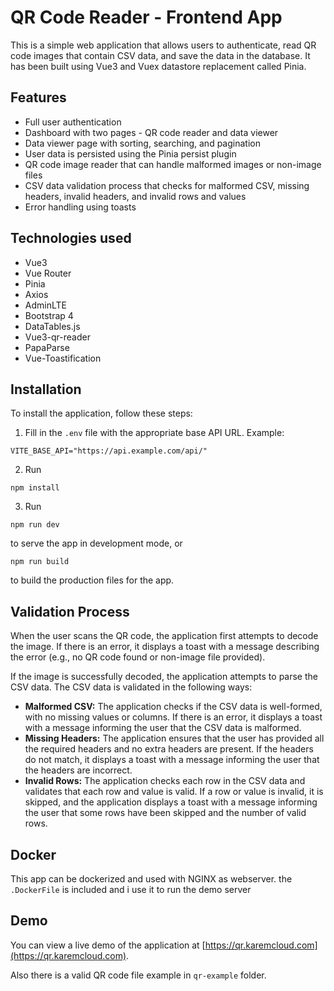 QR Code Reader - Frontend App
=============================

This is a simple web application that allows users to authenticate, read QR code images that contain CSV data, and save the data in the database. It has been built using Vue3 and Vuex datastore replacement called Pinia.

Features
--------

*   Full user authentication
*   Dashboard with two pages - QR code reader and data viewer
*   Data viewer page with sorting, searching, and pagination
*   User data is persisted using the Pinia persist plugin
*   QR code image reader that can handle malformed images or non-image files
*   CSV data validation process that checks for malformed CSV, missing headers, invalid headers, and invalid rows and values
*   Error handling using toasts

Technologies used
-----------------

*   Vue3
*   Vue Router
*   Pinia
*   Axios
*   AdminLTE
*   Bootstrap 4
*   DataTables.js
*   Vue3-qr-reader
*   PapaParse
*   Vue-Toastification

Installation
------------

To install the application, follow these steps:

1.  Fill in the `.env` file with the appropriate base API URL. Example: 
```dotenv
VITE_BASE_API="https://api.example.com/api/"
```
2.  Run 
```shell
npm install
```

3.  Run 
```shell
npm run dev
``` 
to serve the app in development mode, or 
```shell
npm run build
```
 to build the production files for the app.

Validation Process
------------------

When the user scans the QR code, the application first attempts to decode the image. If there is an error, it displays a toast with a message describing the error (e.g., no QR code found or non-image file provided).

If the image is successfully decoded, the application attempts to parse the CSV data. The CSV data is validated in the following ways:

*   **Malformed CSV:** The application checks if the CSV data is well-formed, with no missing values or columns. If there is an error, it displays a toast with a message informing the user that the CSV data is malformed.
*   **Missing Headers:** The application ensures that the user has provided all the required headers and no extra headers are present. If the headers do not match, it displays a toast with a message informing the user that the headers are incorrect.
*   **Invalid Rows:** The application checks each row in the CSV data and validates that each row and value is valid. If a row or value is invalid, it is skipped, and the application displays a toast with a message informing the user that some rows have been skipped and the number of valid rows.

Docker
------
This app can be dockerized and used with NGINX as webserver.
the `.DockerFile` is included and i use it to run the demo server

Demo
----

You can view a live demo of the application at [https://qr.karemcloud.com](https://qr.karemcloud.com).


Also there is a valid QR code file example in `qr-example` folder.
